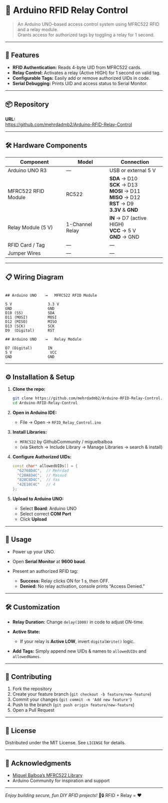 # 🔐 Arduino RFID Relay Control

> An Arduino UNO–based access control system using MFRC522 RFID and a relay module.  
> Grants access for authorized tags by toggling a relay for 1 second.

---

## 🚀 Features

- **RFID Authentication:** Reads 4-byte UID from MFRC522 cards.
- **Relay Control:** Activates a relay (Active HIGH) for 1 second on valid tag.
- **Configurable Tags:** Easily add or remove authorized UIDs in code.
- **Serial Debugging:** Prints UID and access status to Serial Monitor.

---

## 📦 Repository

**URL:**  
<https://github.com/mehrdadmb2/Arduino-RFID-Relay-Control>

---

## 🛠️ Hardware Components

| Component             | Model                 | Connection                         |
|-----------------------|-----------------------|------------------------------------|
| Arduino UNO R3        | —                     | USB or external 5 V                |
| MFRC522 RFID Module   | RC522                 | **SDA** → D10<br>**SCK** → D13<br>**MOSI** → D11<br>**MISO** → D12<br>**RST** → D9<br>**3.3V** & **GND** |
| Relay Module (5 V)    | 1-Channel Relay       | **IN** → D7 (active HIGH)<br>**VCC** → 5 V<br>**GND** → GND |
| RFID Card / Tag       | —                     | —                                  |
| Jumper Wires          | —                     | —                                  |

---

## 📋 Wiring Diagram

```

## Arduino UNO    ↔   MFRC522 RFID Module

5 V                3.3 V
GND                GND
D10 (SS)           SDA
D11 (MOSI)         MOSI
D12 (MISO)         MISO
D13 (SCK)          SCK
D9  (Digital)      RST

## Arduino UNO    ↔   Relay Module

D7 (Digital)       IN
5 V                 VCC
GND                GND

````

---

## ⚙️ Installation & Setup

1. **Clone the repo:**
   ```bash
   git clone https://github.com/mehrdadmb2/Arduino-RFID-Relay-Control.git
   cd Arduino-RFID-Relay-Control

2. **Open in Arduino IDE:**

   * File → Open → `RFID_Relay_Control.ino`
3. **Install Libraries:**

   * `MFRC522` by GithubCommunity / miguelbalboa
   * (via Sketch → Include Library → Manage Libraries → search & install)
4. **Configure Authorized UIDs:**

   ```cpp
   const char* allowedUIDs[] = {
     "62768D4C",  // Mehrdad
     "C28A834C",  // Masoud
     "828C8D4C",  // Yas
     "42E18C4C"   // 4
   };
   ```
5. **Upload to Arduino UNO:**

   * Select **Board**: Arduino UNO
   * Select correct **COM Port**
   * Click **Upload**

---

## 📖 Usage

* Power up your UNO.
* Open **Serial Monitor** at **9600 baud**.
* Present an authorized RFID tag:

  * **Success:** Relay clicks ON for 1 s, then OFF.
  * **Denied:** No relay activation, console prints “Access Denied.”

---

## 🛠 Customization

* **Relay Duration:** Change `delay(1000)` in code to adjust ON-time.
* **Active State:**

  * If your relay is **Active LOW**, invert `digitalWrite()` logic.
* **Add Tags:** Simply append new UIDs & names to `allowedUIDs` and `allowedNames`.

---

## 🤝 Contributing

1. Fork the repository
2. Create your feature branch (`git checkout -b feature/new-feature`)
3. Commit your changes (`git commit -m 'Add new feature'`)
4. Push to the branch (`git push origin feature/new-feature`)
5. Open a Pull Request

---

## 📜 License

Distributed under the MIT License. See `LICENSE` for details.

---

## 🎉 Acknowledgments

* [Miguel Balboa’s MFRC522 Library](https://github.com/miguelbalboa/rfid)
* Arduino Community for inspiration and support

---

*Enjoy building secure, fun DIY RFID projects!* 🚪🔒 RFID + Relay = ❤️
